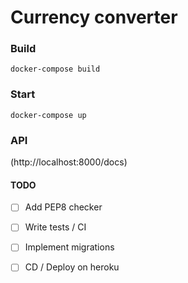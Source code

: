 # Currency converter

### Build

```
docker-compose build
```

### Start

```
docker-compose up
```

### API

(http://localhost:8000/docs)

#### TODO

- [ ] Add PEP8 checker
- [ ] Write tests / CI
- [ ] Implement migrations
- [ ] CD / Deploy on heroku

